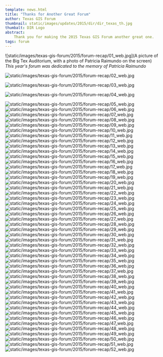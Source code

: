 ```yaml
---
template: news.html
title: "Thanks for Another Great Forum"
author: Texas GIS Forum
thumbnail: static/images/updates/2015/dir/dir_texas_th.jpg
thumbalt: DIR Logo
abstract:
    Thank you for making the 2015 Texas GIS Forum another great one.
tags: forum
---
```

![static/images/texas-gis-forum/2015/forum-recap/01_web.jpg](A picture of the Big Tex Auditorium, with a photo of Patricia Raimundo on the screen)
*This year's forum was dedicated to the memory of Patricia Raimundo*

![static/images/texas-gis-forum/2015/forum-recap/02_web.jpg]()

![static/images/texas-gis-forum/2015/forum-recap/03_web.jpg]()

![static/images/texas-gis-forum/2015/forum-recap/04_web.jpg]()

![static/images/texas-gis-forum/2015/forum-recap/05_web.jpg]()
![static/images/texas-gis-forum/2015/forum-recap/06_web.jpg]()
![static/images/texas-gis-forum/2015/forum-recap/07_web.jpg]()
![static/images/texas-gis-forum/2015/forum-recap/08_web.jpg]()
![static/images/texas-gis-forum/2015/forum-recap/09_web.jpg]()
![static/images/texas-gis-forum/2015/forum-recap/10_web.jpg]()
![static/images/texas-gis-forum/2015/forum-recap/11_web.jpg]()
![static/images/texas-gis-forum/2015/forum-recap/12_web.jpg]()
![static/images/texas-gis-forum/2015/forum-recap/13_web.jpg]()
![static/images/texas-gis-forum/2015/forum-recap/14_web.jpg]()
![static/images/texas-gis-forum/2015/forum-recap/15_web.jpg]()
![static/images/texas-gis-forum/2015/forum-recap/16_web.jpg]()
![static/images/texas-gis-forum/2015/forum-recap/17_web.jpg]()
![static/images/texas-gis-forum/2015/forum-recap/18_web.jpg]()
![static/images/texas-gis-forum/2015/forum-recap/19_web.jpg]()
![static/images/texas-gis-forum/2015/forum-recap/20_web.jpg]()
![static/images/texas-gis-forum/2015/forum-recap/21_web.jpg]()
![static/images/texas-gis-forum/2015/forum-recap/22_web.jpg]()
![static/images/texas-gis-forum/2015/forum-recap/23_web.jpg]()
![static/images/texas-gis-forum/2015/forum-recap/24_web.jpg]()
![static/images/texas-gis-forum/2015/forum-recap/25_web.jpg]()
![static/images/texas-gis-forum/2015/forum-recap/26_web.jpg]()
![static/images/texas-gis-forum/2015/forum-recap/27_web.jpg]()
![static/images/texas-gis-forum/2015/forum-recap/28_web.jpg]()
![static/images/texas-gis-forum/2015/forum-recap/29_web.jpg]()
![static/images/texas-gis-forum/2015/forum-recap/30_web.jpg]()
![static/images/texas-gis-forum/2015/forum-recap/31_web.jpg]()
![static/images/texas-gis-forum/2015/forum-recap/32_web.jpg]()
![static/images/texas-gis-forum/2015/forum-recap/33_web.jpg]()
![static/images/texas-gis-forum/2015/forum-recap/34_web.jpg]()
![static/images/texas-gis-forum/2015/forum-recap/35_web.jpg]()
![static/images/texas-gis-forum/2015/forum-recap/36_web.jpg]()
![static/images/texas-gis-forum/2015/forum-recap/37_web.jpg]()
![static/images/texas-gis-forum/2015/forum-recap/38_web.jpg]()
![static/images/texas-gis-forum/2015/forum-recap/39_web.jpg]()
![static/images/texas-gis-forum/2015/forum-recap/40_web.jpg]()
![static/images/texas-gis-forum/2015/forum-recap/41_web.jpg]()
![static/images/texas-gis-forum/2015/forum-recap/42_web.jpg]()
![static/images/texas-gis-forum/2015/forum-recap/43_web.jpg]()
![static/images/texas-gis-forum/2015/forum-recap/44_web.jpg]()
![static/images/texas-gis-forum/2015/forum-recap/45_web.jpg]()
![static/images/texas-gis-forum/2015/forum-recap/46_web.jpg]()
![static/images/texas-gis-forum/2015/forum-recap/47_web.jpg]()
![static/images/texas-gis-forum/2015/forum-recap/48_web.jpg]()
![static/images/texas-gis-forum/2015/forum-recap/49_web.jpg]()
![static/images/texas-gis-forum/2015/forum-recap/50_web.jpg]()
![static/images/texas-gis-forum/2015/forum-recap/51_web.jpg]()
![static/images/texas-gis-forum/2015/forum-recap/52_web.jpg]()
